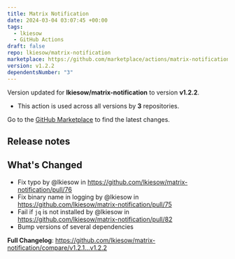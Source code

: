 ```yaml
---
title: Matrix Notification
date: 2024-03-04 03:07:45 +00:00
tags:
  - lkiesow
  - GitHub Actions
draft: false
repo: lkiesow/matrix-notification
marketplace: https://github.com/marketplace/actions/matrix-notification
version: v1.2.2
dependentsNumber: "3"
---
```



Version updated for **lkiesow/matrix-notification** to version **v1.2.2**.
- This action is used across all versions by **3** repositories.

Go to the [GitHub Marketplace](https://github.com/marketplace/actions/matrix-notification) to find the latest changes.

## Release notes

## What's Changed
* Fix typo by @lkiesow in https://github.com/lkiesow/matrix-notification/pull/76
* Fix binary name in logging by @lkiesow in https://github.com/lkiesow/matrix-notification/pull/75
* Fail if `jq` is not installed by @lkiesow in https://github.com/lkiesow/matrix-notification/pull/82
* Bump versions of several dependencies

**Full Changelog**: https://github.com/lkiesow/matrix-notification/compare/v1.2.1...v1.2.2
